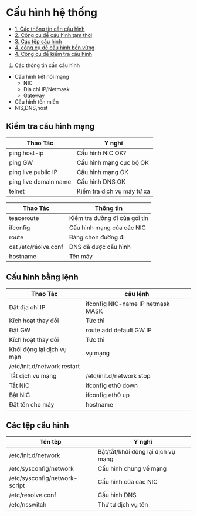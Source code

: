 
<a name ="Cấu hình hệ thống">

# Cấu hình hệ thống
- [1. Các thông tin cần cấu hình](#a)
- [2. Công cụ để cáu hình tạm thời ](#b)
- [3. Các tệp cấu hình](#c)
- [4. công cụ để cấu hình bền vững](#d)
- [4. Công cụ để kiểm tra cấu hình](#e)

<a name="a"></a>
1. Các thông tin cần cấu hình

- Cấu hình kết nối mạng
    - NIC
    - Địa chỉ IP/Netmask
    - Gateway
- Cấu hình tên miền
- NIS,DNS,host
 
## Kiểm tra cấu hình mạng

|Thao Tác|Y nghĩ|
|---|--|
|ping host-ip|Cấu hình NIC OK?|
|ping GW|Cấu hình mạng cục bộ OK|
|ping live public IP|Cấu hình mạng OK|
|ping live domain name|Cấu hình DNS OK|
|telnet|Kiểm tra dịch vụ máy từ xa|

|Thao Tác|Thông tin|
|---|--|
|teaceroute|Kiểm tra đường đi của gói tin|
|ifconfig|Cấu hình mạng của các NIC|
|route|Bảng chon đường đi|
|cat /etc/réolve.conf|DNS đã được cấu hình|
|hostname|Tên máy|

## Cấu hình bằng lệnh
|Thao Tác|câu lệnh|
|---|--|
|Dặt địa chỉ IP|ifconfig NIC-name IP netmask MASK|
|Kích hoạt thay đổi|Tức thì|
|Đặt GW|route add default GW IP|
|Kích hoạt thay đổi|Tức thì|
|Khởi động lại dịch vụ mạn|vụ mạng
/etc/init.d/network restart|
|Tắt dịch vụ mạng|/etc/init.d/network stop
|Tắt NIC|ifconfig eth0 down|
|Bật NIC|ifconfig eth0 up|
|Đặt tên cho máy|hostname|

## Các tệp cấu hình

|Tên têp|Y nghĩ|
|---|--|
|/etc/init.d/network|Bật/tắt/khởi động lại dịch vụ mạng|
|/etc/sysconfig/network|Cấu hình chung về mạng|
|/etc/sysconfig/network-script|Cấu hình của các NIC|
|/etc/resolve.conf|Cấu hình DNS|
|/etc/nsswitch|Thứ tự dịch vụ tên|
